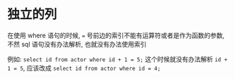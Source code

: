 # 独立的列

在使用 where 语句的时候, `=` 号前边的索引不能有运算符或者是作为函数的参数, 不然 sql 语句没有办法解析, 也就没有办法使用索引

例如: `select id from actor where id + 1 = 5;` 这个时候就没有办法解析 `id + 1 = 5`, 应该改成 `select id from actor where id = 4;`
